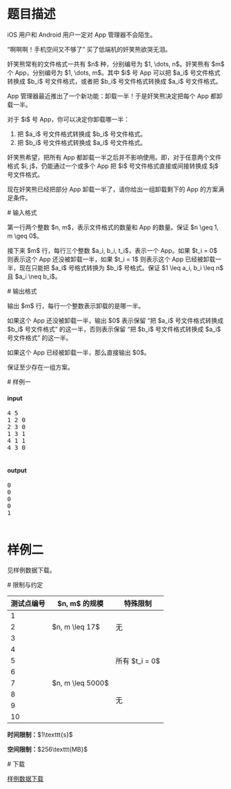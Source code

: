 # 题目描述

<p>iOS 用户和 Android 用户一定对 App 管理器不会陌生。</p>
<p>“啊啊啊！手机空间又不够了” 买了低端机的奸笑熊欲哭无泪。</p>
<p>奸笑熊常有的文件格式一共有 $n$ 种，分别编号为 $1, \dots, n$。奸笑熊有 $m$ 个 App，分别编号为 $1, \dots, m$。其中 $i$ 号 App 可以把 $a_i$ 号文件格式转换成 $b_i$ 号文件格式，或者把 $b_i$ 号文件格式转换成 $a_i$ 号文件格式。</p>
<p>App 管理器最近推出了一个新功能：卸载一半！于是奸笑熊决定把每个 App 都卸载一半。</p>
<p>对于 $i$ 号 App，你可以决定你卸载哪一半：</p>
<ol><li>把 $a_i$ 号文件格式转换成 $b_i$ 号文件格式。</li>
<li>把 $b_i$ 号文件格式转换成 $a_i$ 号文件格式。</li>
</ol><p>奸笑熊希望，把所有 App 都卸载一半之后并不影响使用。即，对于任意两个文件格式 $i, j$，仍能通过一个或多个 App 把 $i$ 号文件格式直接或间接转换成 $j$ 号文件格式。</p>
<p>现在奸笑熊已经把部分 App 卸载一半了，请你给出一组卸载剩下的 App 的方案满足条件。</p>
# 输入格式


<p>第一行两个整数 $n, m$，表示文件格式的数量和 App 的数量。保证 $n \geq 1, m \geq 0$。</p>
<p>接下来 $m$ 行，每行三个整数 $a_i, b_i, t_i$，表示一个 App。如果 $t_i = 0$ 则表示这个 App 还没被卸载一半，如果 $t_i = 1$ 则表示这个 App 已经被卸载一半，现在只能把 $a_i$ 号格式转换为 $b_i$ 号格式。保证 $1 \leq a_i, b_i \leq n$ 且 $a_i \neq b_i$。</p>
# 输出格式


<p>输出 $m$ 行，每行一个整数表示卸载的是哪一半。</p>
<p>如果这个 App 还没被卸载一半，输出 $0$ 表示保留 “把 $a_i$ 号文件格式转换成 $b_i$ 号文件格式” 的这一半，否则表示保留 “把 $b_i$ 号文件格式转换成 $a_i$ 号文件格式” 的这一半。</p>
<p>如果这个 App 已经被卸载一半，那么直接输出 $0$。</p>
<p>保证至少存在一组方案。</p>
# 样例一


<h4>input</h4>
<pre>4 5
1 2 0
2 3 0
1 3 1
4 1 1
4 3 0

</pre>

<h4>output</h4>
<pre>0
0
0
0
1

</pre>

# 样例二


<p>见样例数据下载。</p>
# 限制与约定


<div class="table-responsive">
<table class="table table-bordered table-text-center table-vertical-middle"><thead><tr><th>测试点编号</th><th>$n, m$ 的规模</th><th>特殊限制</th></tr></thead><tbody><tr><td>1</td><td rowspan="3">$n, m \leq 17$</td><td rowspan="3">无</td></tr><tr><td>2</td></tr><tr><td>3</td></tr><tr><td>4</td><td rowspan="7">$n, m \leq 5000$</td><td rowspan="3">所有 $t_i = 0$</td></tr><tr><td>5</td></tr><tr><td>6</td></tr><tr><td>7</td><td rowspan="4">无</td></tr><tr><td>8</td></tr><tr><td>9</td></tr><tr><td>10</td></tr></tbody></table></div>

<p><strong>时间限制：</strong>$1\texttt{s}$</p>
<p><strong>空间限制：</strong>$256\texttt{MB}$</p>
# 下载


<p><a href="/download.php?type=problem&amp;id=134">样例数据下载</a></p>
